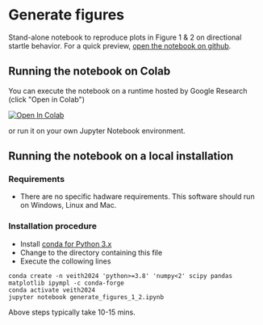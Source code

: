 # Generate figures

Stand-alone notebook to reproduce plots in Figure 1 & 2 on directional startle behavior. For a quick preview, [open the notebook on github](https://github.com/danionella/veith_et_al_2024/blob/main/figures/generate_figures_1_2.ipynb).

## Running the notebook on Colab
You can execute the notebook on a runtime hosted by Google Research (click "Open in Colab") 

<a target="_blank" href="https://colab.research.google.com/github/danionella/veith_et_al_2024/blob/main/figures/generate_figures_1_2.ipynb">
  <img src="https://colab.research.google.com/assets/colab-badge.svg" alt="Open In Colab"/>
</a>

or run it on your own Jupyter Notebook environment.


## Running the notebook on a local installation
### Requirements
- There are no specific hadware requirements. This software should run on Windows, Linux and Mac.

### Installation procedure
- Install [conda for Python 3.x](https://github.com/conda-forge/miniforge)
- Change to the directory containing this file
- Execute the collowing lines
```
conda create -n veith2024 'python>=3.8' 'numpy<2' scipy pandas matplotlib ipympl -c conda-forge
conda activate veith2024
jupyter notebook generate_figures_1_2.ipynb
```
Above steps typically take 10-15 mins.
